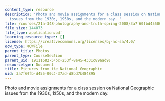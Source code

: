 ```yaml
---
content_type: resource
description: 'Photo and movie assignments for a class session on National Geographic
  issues from the 1930s, 1950s, and the modern day. '
file: /courses/21a-348-photography-and-truth-spring-2008/3a7f60fbd45500c137add8bd7b484895_MIT21A_348S08_natgeo.pdf
file_size: 144073
file_type: application/pdf
learning_resource_types: []
license: https://creativecommons.org/licenses/by-nc-sa/4.0/
ocw_type: OCWFile
parent_title: Photos
parent_type: CourseSection
parent_uid: 19111682-54bc-253f-8e45-4331c89aad90
resourcetype: Document
title: Pictures from the National Geographic
uid: 3a7f60fb-d455-00c1-37ad-d8bd7b484895
---
```

Photo and movie assignments for a class session on National Geographic issues from the 1930s, 1950s, and the modern day. 